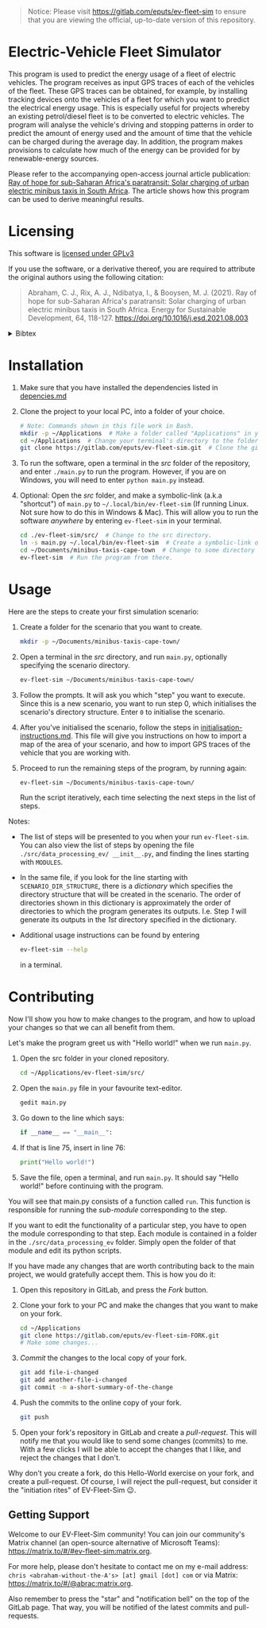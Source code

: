 <!-- Note: This is a markdown file. Use a markdown editor to easily edit and
     view this file. Just search the web for a nice markdown editor (like
     Ghostwriter). -->

> Notice: Please visit https://gitlab.com/eputs/ev-fleet-sim to ensure that you
> are viewing the official, up-to-date version of this repository.

Electric-Vehicle Fleet Simulator
================================

This program is used to predict the energy usage of a fleet of electric
vehicles. The program receives as input GPS traces of each of the vehicles of
the fleet. These GPS traces can be obtained, for example, by installing
tracking devices onto the vehicles of a fleet for which you want to predict the
electrical energy usage. This is especially useful for projects whereby an
existing petrol/diesel fleet is to be converted to electric vehicles. The
program will analyse the vehicle's driving and stopping patterns in order to
predict the amount of energy used and the amount of time that the vehicle can
be charged during the average day. In addition, the program makes provisions to
calculate how much of the energy can be provided for by renewable-energy
sources.

Please refer to the accompanying open-access journal article publication: [Ray
of hope for sub-Saharan Africa's paratransit: Solar charging of urban electric
minibus taxis in South Africa](https://doi.org/10.1016/j.esd.2021.08.003). The
article shows how this program can be used to derive meaningful results.

Licensing
=========

This software is [licensed under GPLv3](./LICENSE)

If you use the software, or a derivative thereof, you are required to
attribute the original authors using the following citation:

> Abraham, C. J., Rix, A. J., Ndibatya, I., & Booysen, M. J. (2021). Ray of
> hope for sub-Saharan Africa's paratransit: Solar charging of urban electric
> minibus taxis in South Africa. Energy for Sustainable Development, 64,
> 118-127. https://doi.org/10.1016/j.esd.2021.08.003

<details><summary>Bibtex</summary>

```
@article{abraham2021,
title = {Ray of hope for sub-Saharan Africa's paratransit: Solar charging of urban electric minibus taxis in South Africa},
journal = {Energy for Sustainable Development},
volume = {64},
pages = {118-127},
year = {2021},
issn = {0973-0826},
doi = {https://doi.org/10.1016/j.esd.2021.08.003},
url = {https://www.sciencedirect.com/science/article/pii/S0973082621000946},
author = {C.J. Abraham and A.J. Rix and I. Ndibatya and M.J. Booysen},
keywords = {Electric vehicle, Paratransit, Minibus taxi, Demand management, Renewable energy},
abstract = {Minibus taxi public transport is a seemingly chaotic phenomenon in the developing cities of the Global South with unique mobility and operational characteristics. Eventually this ubiquitous fleet of minibus taxis is expected to transition to electric vehicles, which will result in an additional energy burden on Africa's already fragile electrical grids. This paper examines the electrical energy demands of this possible evolution, and presents a generic simulation environment to assess the grid impact and charging opportunities. We used GPS tracking and spatio-temporal data to assess the energy requirements of nine electric minibus taxis as well as the informal and formal stops at which the taxis can recharge. Given the region's abundant sunshine, we modelled a grid-connected solar photovoltaic charging system to determine how effectively PV may be used to offset the additional burden on the electrical grid. The mean energy demand of the taxis was 213kWh/d, resulting in an average efficiency of 0.93kWh/km. The stopping time across taxis, a proxy for charging opportunity, ranged from 7.7 h/d to 10.6 h/d. The energy supplied per surface area of PV to offset the charging load of a taxi while stopping, ranged from 0.38 to 0.90kWh/m2 per day. Our simulator, which is publicly available, and the results will allow traffic planners and grid operators to assess and plan for looming electric vehicle roll-outs.}
}
```

</details>


Installation
============

1. Make sure that you have installed the dependencies listed in [depencies.md](
   ./dependencies.md)

1. Clone the project to your local PC, into a folder of your choice. 

   ```sh
   # Note: Commands shown in this file work in Bash.
   mkdir -p ~/Applications  # Make a folder called "Applications" in your home directory.
   cd ~/Applications  # Change your terminal's directory to the folder you created.
   git clone https://gitlab.com/eputs/ev-fleet-sim.git  # Clone the git repository into the new folder.
   ```

1. To run the software, open a terminal in the *src* folder of the repository, 
   and enter `./main.py` to run the program. However, if you are on Windows, 
   you will need to enter `python main.py` instead.

1. Optional: Open the *src* folder, and make a symbolic-link (a.k.a "shortcut")
   of `main.py` to `~/.local/bin/ev-fleet-sim` (If running Linux. Not sure how
   to do this in Windows & Mac). This will allow you to run the
   software *anywhere* by entering `ev-fleet-sim` in your terminal.

   ```sh
   cd ./ev-fleet-sim/src/  # Change to the src directory.
   ln -s main.py ~/.local/bin/ev-fleet-sim  # Create a symbolic-link of main.py.
   cd ~/Documents/minibus-taxis-cape-town  # Change to some directory where main.py is not present.
   ev-fleet-sim  # Run the program from there.
   ```

Usage
=====

Here are the steps to create your first simulation scenario:

1. Create a folder for the scenario that you want to create.

    ```sh
    mkdir -p ~/Documents/minibus-taxis-cape-town/
    ```

2. Open a terminal in the *src* directory, and run `main.py`, optionally
   specifying the scenario directory.

    ```sh
    ev-fleet-sim ~/Documents/minibus-taxis-cape-town/
    ```

3. Follow the prompts. It will ask you which "step" you want to execute. Since
   this is a new scenario, you want to run step 0, which initialises the
   scenario's directory structure. Enter `0` to initialise the scenario.

4. After you've initialised the scenario, follow the steps in
   [initialisation-instructions.md](
   ./src/data_processing_ev/scenario_initialisation/initialisation-instructions.md).
   This file will give you instructions on how to import a map of the area of
   your scenario, and how to import GPS traces of the vehicle that you are
   working with.

5. Proceed to run the remaining steps of the program, by running again:

    ```sh
    ev-fleet-sim ~/Documents/minibus-taxis-cape-town/
    ```

    Run the script iteratively, each time selecting the next steps in the list 
    of steps.

Notes: 

* The list of steps will be presented to you when your run `ev-fleet-sim`.  You
  can also view the list of steps by opening the file
  `./src/data_processing_ev/ __init__.py`, and finding the lines starting with
  `MODULES`.

* In the same file, if you look for the line starting with
  `SCENARIO_DIR_STRUCTURE`, there is a *dictionary* which specifies the
  directory structure that will be created in the scenario. The order of
  directories shown in this dictionary is approximately the order of
  directories to which the program generates its outputs. I.e. Step *1* will
  generate its outputs in the *1st* directory specified in the dictionary.

* Additional usage instructions can be found by entering 

  ```sh 
  ev-fleet-sim --help
  ```

  in a terminal.

Contributing
============

Now I'll show you how to make changes to the program, and how to upload your
changes so that we can all benefit from them.

Let's make the program greet us with "Hello world!" when we run `main.py`.

1. Open the src folder in your cloned repository.

   ```sh
   cd ~/Applications/ev-fleet-sim/src/
   ```

2. Open the `main.py` file in your favourite text-editor.

   ```sh
   gedit main.py
   ```

3. Go down to the line which says:

    ```python
    if __name__ == "__main__":
    ```

4. If that is line 75, insert in line 76:

    ```python
    print("Hello world!")
    ```

5. Save the file, open a terminal, and run `main.py`. It should say "Hello
   world!" before continuing with the program.

You will see that main.py consists of a function called `run`. This function is
responsible for running the *sub-module* corresponding to the step.

If you want to edit the functionality of a particular step, you have to open
the module corresponding to that step. Each module is contained in a folder in
the `./src/data_processing_ev` folder. Simply open the folder of that module
and edit its python scripts.

If you have made any changes that are worth contributing back to the main
project, we would gratefully accept them. This is how you do it:

1. Open this repository in GitLab, and press the *Fork* button.

2. Clone your fork to your PC and make the changes that you want to make on
   your fork.

   ```sh
   cd ~/Applications
   git clone https://gitlab.com/eputs/ev-fleet-sim-FORK.git
   # Make some changes...
   ```

3. *Commit* the changes to the local copy of your fork. 

   ```sh
   git add file-i-changed
   git add another-file-i-changed
   git commit -m a-short-summary-of-the-change
   ```

3. Push the commits to the online copy of your fork.

   ```sh
   git push
   ```

4. Open your fork's repository in GitLab and create a *pull-request*. This will
   notify me that you would like to send some changes (commits) to me. With a
   few clicks I will be able to accept the changes that I like, and reject the
   changes that I don't.

Why don't you create a fork, do this Hello-World exercise on your fork, and
create a pull-request. Of course, I will reject the pull-request, but consider
it the "initiation rites" of EV-Fleet-Sim 😉.


Getting Support
---------------

Welcome to our EV-Fleet-Sim community! You can join our community's Matrix
channel (an open-source alternative of Microsoft Teams):
https://matrix.to/#/#ev-fleet-sim:matrix.org.

For more help, please don't hesitate to contact me on my e-mail address: 
`chris <abraham-without-the-A's> [at] gmail [dot] com` or via Matrix:
https://matrix.to/#/@abrac:matrix.org.

Also remember to press the "star" and "notification bell" on the top of the
GitLab page. That way, you will be notified of the latest commits and
pull-requests.
